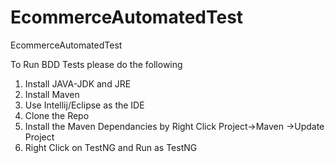 # EcommerceAutomatedTest
EcommerceAutomatedTest

To Run BDD Tests please do the following
1. Install JAVA-JDK and JRE
2. Install Maven 
3. Use Intellij/Eclipse as the IDE
4. Clone the Repo
5. Install the Maven Dependancies by Right Click Project->Maven ->Update Project
6. Right Click on TestNG and Run as TestNG



